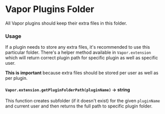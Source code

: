 # Vapor Plugins Folder

All Vapor plugins should keep their extra files in this folder.

### Usage

If a plugin needs to store any extra files, it's recommended to use this particular folder.
There's a helper method available in `Vapor.extension` which will return correct plugin path for specific plugin
as well as specific user.

**This is important** because extra files should be stored per user as well as per plugin.

#### `Vapor.extension.getPluginFolderPath(pluginName)` -> string

This function creates subfolder (if it doesn't exist) for the given `pluginName` and current user
and then returns the full path to specific plugin folder.
